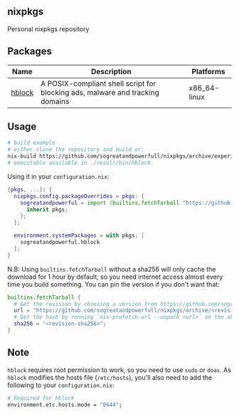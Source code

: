 ## nixpkgs
Personal nixpkgs repository

## Packages
| Name | Description | Platforms |
|------|-------------|-----------|
| [hblock](https://github.com/hectorm/hblock) | A POSIX-compliant shell script for blocking ads, malware and tracking domains | x86_64-linux |

## Usage
```bash
# build example
# either clone the repository and build or:
nix-build https://github.com/sogreatandpowerfull/nixpkgs/archive/experimental.tar.gz -A hblock
# executable available in ./result/bin/hblock
```

Using it in your `configuration.nix`:
```nix
{pkgs, ...}: {
  nixpkgs.config.packageOverrides = pkgs: {
    sogreatandpowerful = import (builtins.fetchTarball "https://github.com/sogreatandpowerfull/nixpkgs/archive/experimental.tar.gz") {
      inherit pkgs;
    };
  };

  environment.systemPackages = with pkgs; [
    sogreatandpowerful.hblock
  ];
}
```
N.B: Using `builtins.fetchTarball` without a sha256 will only cache the download for 1 hour by default, so you need internet access almost every time you build something. You can pin the version if you don't want that:
```nix
builtins.fetchTarball {
  # Get the revision by choosing a version from https://github.com/sogreatandpowerfull/nixpkgs/commits/experimental
  url = "https://github.com/sogreatandpowerfull/nixpkgs/archive/<revision>.tar.gz";
  # Get the hash by running `nix-prefetch-url --unpack <url>` on the above url
  sha256 = "<revision-sha256>";
}
```

## Note
`hblock` requires root permission to work, so you need to use `sudo` or `doas`. As `hblock` modifies the hosts file (`/etc/hosts`), you'll also need to add the following to your `configuration.nix`:
```nix
# Required for hblock
environment.etc.hosts.mode = "0644";
```
